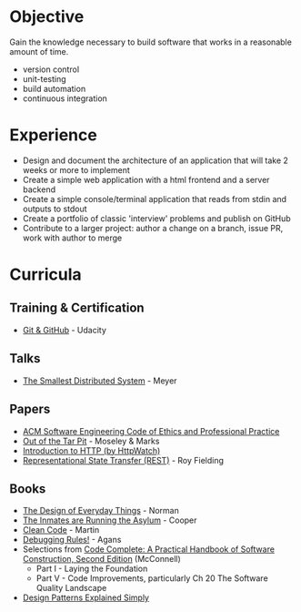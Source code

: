 
# Objective #

Gain the knowledge necessary to build software that works in a reasonable amount of time.

* version control
* unit-testing
* build automation
* continuous integration

# Experience #

* Design and document the architecture of an application that will take 2 weeks or more to implement
* Create a simple web application with a html frontend and a server backend
* Create a simple console/terminal application that reads from stdin and outputs to stdout
* Create a portfolio of classic 'interview' problems and publish on GitHub 
* Contribute to a larger project: author a change on a branch, issue PR, work with author to merge

# Curricula #

## Training & Certification ##

* [Git & GitHub](https://www.udacity.com/course/how-to-use-git-and-github--ud775) - Udacity

## Talks ##

* [The Smallest Distributed System](https://www.youtube.com/watch?v=ZFBvvUlqQ6w) - Meyer


## Papers ##

* [ACM Software Engineering Code of Ethics and Professional Practice](http://www.acm.org/about/se-code)
* [Out of the Tar Pit](http://shaffner.us/cs/papers/tarpit.pdf) - Moseley & Marks
* [Introduction to HTTP (by HttpWatch)](https://www.httpwatch.com/httpgallery/introduction/)
* [Representational State Transfer (REST)](https://www.ics.uci.edu/~fielding/pubs/dissertation/rest_arch_style.htm) - Roy Fielding

## Books ##

* [The Design of Everyday Things](https://www.amazon.com/Design-Everyday-Things-Donald-Norman/dp/1452654123) - Norman
* [The Inmates are Running the Asylum](https://www.amazon.com/Inmates-Are-Running-Asylum-Products/dp/0672326140) - Cooper
* [Clean Code](https://www.amazon.com/Clean-Code-Handbook-Software-Craftsmanship/dp/0132350882) - Martin
* [Debugging Rules!](https://www.amazon.com/exec/obidos/ASIN/0814474578/debuggingrule-20) - Agans
* Selections from [Code Complete: A Practical Handbook of Software Construction, Second Edition](https://www.amazon.com/Code-Complete-Practical-Handbook-Construction/dp/0735619670/) (McConnell)
    * Part I - Laying the Foundation
    * Part V - Code Improvements, particularly Ch 20 The Software Quality Landscape
* [Design Patterns Explained Simply](https://sourcemaking.com/design-patterns-ebook)
